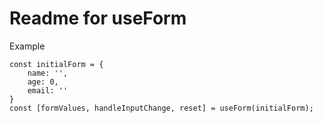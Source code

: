 # Readme for useForm

Example
```
const initialForm = {
    name: '',
    age: 0,
    email: ''
}
const [formValues, handleInputChange, reset] = useForm(initialForm);
```